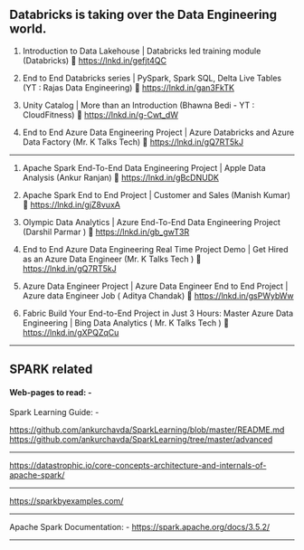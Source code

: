 ## Databricks is taking over the Data Engineering world. 
1. Introduction to Data Lakehouse | Databricks led training module
(Databricks)
🔗 https://lnkd.in/gefjt4QC

2. End to End Databricks series | PySpark, Spark SQL, Delta Live Tables
(YT : Rajas Data Engineering)
🔗 https://lnkd.in/gan3FkTK

3. Unity Catalog | More than an Introduction 
(Bhawna Bedi - YT : CloudFitness)
🔗 https://lnkd.in/g-Cwt_dW

4. End to End Azure Data Engineering Project | Azure Databricks and Azure Data Factory 
(Mr. K Talks Tech)
🔗 https://lnkd.in/gQ7RT5kJ
-----------------------------------------------------------
1. Apache Spark End-To-End Data Engineering Project | Apple Data Analysis
(Ankur Ranjan)
🔗 https://lnkd.in/gBcDNUDK

2. Apache Spark End to End Project | Customer and Sales 
(Manish Kumar)
🔗 https://lnkd.in/gjZ8vuxA

3. Olympic Data Analytics | Azure End-To-End Data Engineering Project (Darshil Parmar )
🔗 https://lnkd.in/gb_gwT3R

4. End to End Azure Data Engineering Real Time Project Demo | Get Hired as an Azure Data Engineer (Mr. K Talks Tech )
🔗 https://lnkd.in/gQ7RT5kJ

5. Azure Data Engineer Project | Azure Data Engineer End to End Project | Azure data Engineer Job ( Aditya Chandak)
🔗 https://lnkd.in/gsPWybWw

6. Fabric Build Your End-to-End Project in Just 3 Hours: Master Azure Data Engineering | Bing Data Analytics ( Mr. K Talks Tech )
🔗 https://lnkd.in/gXPQZqCu 
------------------------------------------------------------------------------------

## SPARK related
#### Web-pages to read: -
Spark Learning Guide: -

https://github.com/ankurchavda/SparkLearning/blob/master/README.md
https://github.com/ankurchavda/SparkLearning/tree/master/advanced

---------------------------------------------
https://datastrophic.io/core-concepts-architecture-and-internals-of-apache-spark/

----------------------------------------------
https://sparkbyexamples.com/

----------------------------------------------
Apache Spark Documentation: - 
https://spark.apache.org/docs/3.5.2/

----------------------------------------------


